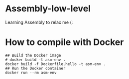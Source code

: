 # Assembly-low-level
Learning Assembly to relax me (:

# How to compile with Docker

```
## Build the Docker image
# docker build -t asm-env .
docker build -f Dockerfile.hello -t asm-env .
## Run the Docker container
docker run --rm asm-env

```
